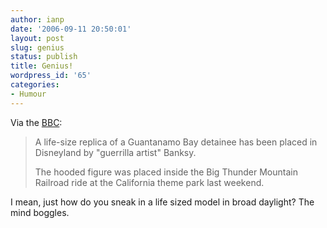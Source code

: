 ```yaml
---
author: ianp
date: '2006-09-11 20:50:01'
layout: post
slug: genius
status: publish
title: Genius!
wordpress_id: '65'
categories:
- Humour 
---
```


Via the [BBC][BBC]:

> A life-size replica of a Guantanamo Bay detainee has been placed
> in Disneyland by "guerrilla artist" Banksy.
>
> The hooded figure was placed inside the Big Thunder Mountain
> Railroad ride at the California theme park last weekend.

I mean, just how do you sneak in a life sized model in broad daylight? The mind boggles.

[BBC]: http://news.bbc.co.uk/1/hi/entertainment/5335400.stm
